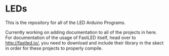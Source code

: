 # LEDs
This is the repository for all of the LED Arduino Programs.

Currently working on adding documentation to all of the projects in here.
For documentation of the usage of FastLED itself, head over to http://fastled.io/, you need to download and include their library in the skect in order for these projects to properly compile.

